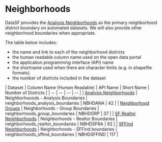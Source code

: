 # Neighborhoods

DataSF provides the [Analysis Neighborhoods](https://data.sfgov.org/Geographic-Locations-and-Boundaries/Analysis-Neighborhoods/p5b7-5n3h) as the primary neighborhood district boundary on automated datasets. We will also provide other neighborhood boundaries when appropriate. 

The table below includes:
- the name and link to each of the neighborhood districts
- the human readable column name used on the open data portal
- the application programming interface (API) name
- the shortname used when there are character limits (e.g. in shapefile formats)
- the number of districts included in the dataset

| Dataset | Column Name (Human Readable) | API Name | Short Name | Number of Districts |
| -- | -- | -- | -- |
| [Analysis Neighborhoods](https://data.sfgov.org/Geographic-Locations-and-Boundaries/Analysis-Neighborhoods/p5b7-5n3h) | Neighborhooods - Analysis Boundaries | neighborhoods_analysis_boundaries | NBHDANA | 42 | 
| [Neighborhood Groups](https://data.sfgov.org/Geographic-Locations-and-Boundaries/Neighborhood-Groups-Map/iacs-ws63) | Neighborhoods - Group Boundaries | neighborhoods_group_boundaries | NBHDGRP | 37 |
| [SF Realtor Neighborhoods](https://data.sfgov.org/Geographic-Locations-and-Boundaries/Realtor-Neighborhoods/5gzd-g9ns) | Neighborhoods - Realtor Boundaries | neighborhoods_realtor_boundaries | NBHDSFRA | 92 |
| [SFFind Neighborhoods](https://data.sfgov.org/Geographic-Locations-and-Boundaries/SF-Find-Neighborhoods/pty2-tcw4) | Neighborhoods - SFFind boundaries | neighborhoods_sffind_boundaries | NBHDSFFIND | 117 |
